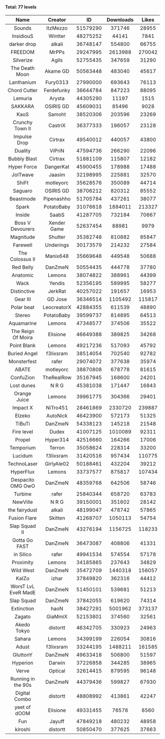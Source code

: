 #### Total: 77 levels

| Name | Creator | ID | Downloads | Likes |
|:---:|:---:|:---:|:---:|:---:|
| Sounds | ItzMezzo | 51579290 | 371746 | 28955
| InsidiouS | Wintter | 48275252 | 44141 | 7841
| darker drop | alkali | 36748147 | 554800 | 66755
| FREEDOM | MrPPs | 29247995 | 2613988 | 270042
| Silverize | Agils | 52755435 | 347659 | 31290
| The Death Moon | Akame GD | 50563448 | 483040 | 45617
| Lanthanium | Fury0313 | 27990000 | 693643 | 76113
| Chord Cutter | Ferdefunky | 36644784 | 847223 | 88095
| Lemuria | Arysta | 44305290 | 11197 | 1515
| SAKKARA | OSIRIS GD | 45609031 | 85496 | 9028
| KaoS | Samoht | 38520306 | 203596 | 23269
| Crunchy Town II | CastriX | 36377333 | 196057 | 23128
| Impulse Drop  | Cirtrax | 49540012 | 440057 | 43800
| Duality | ViPriN | 47594736 | 266290 | 22096
| Bubbly Blast | Cirtrax | 51881109 | 115807 | 12182
| Hyper Force | DangerKat | 45900455 | 178988 | 17488
| JolTwave | Jaasim | 32198995 | 225881 | 32570
| ShiFt | motleyorc | 35628576 | 350089 | 44714
| Saguaro | OSIRIS GD | 38706212 | 820312 | 85552
| Beastmode | Pipenashho | 51705784 | 437261 | 38077
| Spark | PotatoBaby | 31076618 | 1884011 | 213327
| Inside | SaabS | 41287705 | 732184 | 70667
| Boss V Devourers | Xender Game | 52637454 | 88981 | 9979
| Magnitude | Shutter | 35382748 | 810882 | 85847
| Farewell | Underings | 30173579 | 214232 | 27584
| The Colossus II | Manix648 | 35669648 | 449548 | 50688
| Red Belly | DanZmeN | 50554435 | 444778 | 37780
| Anatomic | Lemons | 38074822 | 388961 | 44399
| Wack | Yendis | 52356195 | 589995 | 58277
| Distinctive | JerkRat | 40257022 | 191657 | 16953
| Gear III | GD Jose | 36346514 | 1105492 | 115817
| Polar beat | LeocreatorX | 42884355 | 611539 | 48890
| Stereo | PotatoBaby | 39599737 | 814895 | 64513
| Aquamarine | Lemons | 47348577 | 374506 | 35522
| The Reign Of Moira | Elisione | 46649388 | 389825 | 34268
| Point Blank | Lemons | 49217236 | 517093 | 45792
| Buried Angel | f3lixsram | 38514054 | 702540 | 92782
| Monsterfest | rafer | 29074072 | 377638 | 35974
| ABATE | motleyorc | 38870808 | 678778 | 81615
| ConfuZion | TheRealRow | 35167945 | 168600 | 24201
| Lost dunes | N R G | 45381038 | 171447 | 16843
| Orange Juice | Lemons | 39961775 | 304366 | 29401
| Impact X | NiTro451 | 28461869 | 2330720 | 239887
| Elzeko | AutoNick | 46423900 | 572173 | 51325
| TiBuTi | DanZmeN | 54338123 | 145218 | 21548
| Fire level | Dudex | 41007125 | 1010089 | 92311
| Propel | Hyper314 | 42516660 | 164266 | 17006
| Temporium | Terron | 35058624 | 228314 | 33200
| Lucidum | f3lixsram | 31420516 | 957434 | 110775
| TechnoLaser | GirlyAle02 | 50188461 | 432204 | 39212
| HyperFlux | Lemons | 33737577 | 875817 | 107434
| Despacito OMG OwO | DanZmeN | 48359768 | 642506 | 58746
| Turbine | rafer | 25840344 | 658720 | 63783
| NewVille | N R G | 39150001 | 351602 | 28142
| the fairydust | alkali | 48199047 | 478742 | 57865
| Fusion Flare | Skitten | 41268707 | 1050113 | 54754
| Slap Squad II | DanZmeN | 43276194 | 1156725 | 118233
| Gotta Go FAST | DanZmeN | 36473087 | 408806 | 41331
| in Silico | rafer | 49941534 | 574554 | 57178
| Proximity | Lemons | 34185865 | 237643 | 34829
| Wild West | DanZmeN | 35472709 | 1440318 | 156057
| KaIZo | izhar | 37849820 | 362316 | 44412
| WorsT LvL EveR MadE | DanZmeN | 51450101 | 539681 | 51213
| Slap Squad | DanZmeN | 37842055 | 619620 | 74314
| Extinction | haoN | 38427291 | 5001962 | 373137
| Zagato | GiaMmiX | 52153801 | 374560 | 32561
| Akedo Tokyo | distortt | 46342705 | 330923 | 24963
| Sahara | Lemons | 34399199 | 226054 | 30816
| Adust | f3lixsram | 33244195 | 1488211 | 161585
| GluttonY | DanZmeN | 49633418 | 506800 | 51597
| Hyperion | Darwin | 37226858 | 344285 | 38965
| Verve | Optical | 32614415 | 879595 | 96148
| Running in the 90s | DanZmeN | 44379436 | 599827 | 67930
| Digital Combo | distortt | 48808992 | 413861 | 42247
| yeet of dOOM | Elisione | 49331455 | 76578 | 8560
| Fun | Jayuff | 47849218 | 480232 | 48958
| kiroshi | distortt | 50850470 | 377625 | 37663
